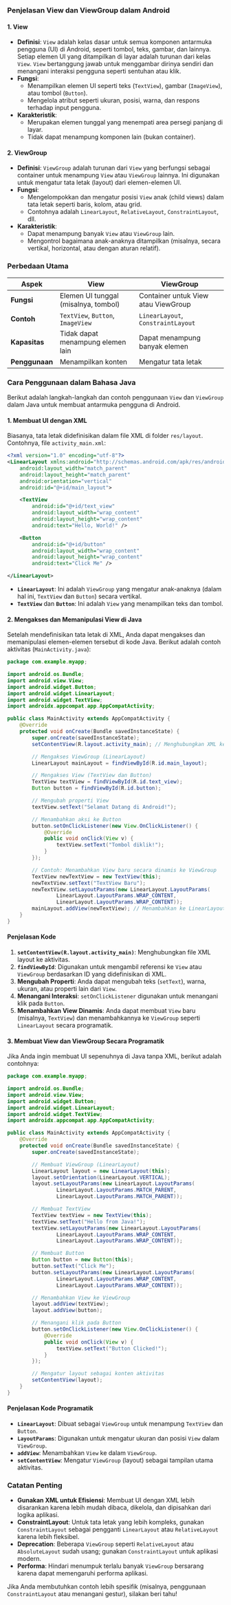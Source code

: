 ### Penjelasan **View** dan **ViewGroup** dalam Android

#### **1. View**
- **Definisi**: `View` adalah kelas dasar untuk semua komponen antarmuka pengguna (UI) di Android, seperti tombol, teks, gambar, dan lainnya. Setiap elemen UI yang ditampilkan di layar adalah turunan dari kelas `View`. `View` bertanggung jawab untuk menggambar dirinya sendiri dan menangani interaksi pengguna seperti sentuhan atau klik.
- **Fungsi**: 
  - Menampilkan elemen UI seperti teks (`TextView`), gambar (`ImageView`), atau tombol (`Button`).
  - Mengelola atribut seperti ukuran, posisi, warna, dan respons terhadap input pengguna.
- **Karakteristik**:
  - Merupakan elemen tunggal yang menempati area persegi panjang di layar.
  - Tidak dapat menampung komponen lain (bukan container).

#### **2. ViewGroup**
- **Definisi**: `ViewGroup` adalah turunan dari `View` yang berfungsi sebagai container untuk menampung `View` atau `ViewGroup` lainnya. Ini digunakan untuk mengatur tata letak (layout) dari elemen-elemen UI.
- **Fungsi**:
  - Mengelompokkan dan mengatur posisi `View` anak (child views) dalam tata letak seperti baris, kolom, atau grid.
  - Contohnya adalah `LinearLayout`, `RelativeLayout`, `ConstraintLayout`, dll.
- **Karakteristik**:
  - Dapat menampung banyak `View` atau `ViewGroup` lain.
  - Mengontrol bagaimana anak-anaknya ditampilkan (misalnya, secara vertikal, horizontal, atau dengan aturan relatif).

### Perbedaan Utama
| **Aspek**         | **View**                              | **ViewGroup**                        |
|--------------------|---------------------------------------|--------------------------------------|
| **Fungsi**        | Elemen UI tunggal (misalnya, tombol) | Container untuk View atau ViewGroup |
| **Contoh**        | `TextView`, `Button`, `ImageView`    | `LinearLayout`, `ConstraintLayout`  |
| **Kapasitas**     | Tidak dapat menampung elemen lain    | Dapat menampung banyak elemen       |
| **Penggunaan**    | Menampilkan konten                  | Mengatur tata letak                 |

### Cara Penggunaan dalam Bahasa Java

Berikut adalah langkah-langkah dan contoh penggunaan `View` dan `ViewGroup` dalam Java untuk membuat antarmuka pengguna di Android.

#### **1. Membuat UI dengan XML**
Biasanya, tata letak didefinisikan dalam file XML di folder `res/layout`. Contohnya, file `activity_main.xml`:

```xml
<?xml version="1.0" encoding="utf-8"?>
<LinearLayout xmlns:android="http://schemas.android.com/apk/res/android"
    android:layout_width="match_parent"
    android:layout_height="match_parent"
    android:orientation="vertical"
    android:id="@+id/main_layout">

    <TextView
        android:id="@+id/text_view"
        android:layout_width="wrap_content"
        android:layout_height="wrap_content"
        android:text="Hello, World!" />

    <Button
        android:id="@+id/button"
        android:layout_width="wrap_content"
        android:layout_height="wrap_content"
        android:text="Click Me" />

</LinearLayout>
```

- **`LinearLayout`**: Ini adalah `ViewGroup` yang mengatur anak-anaknya (dalam hal ini, `TextView` dan `Button`) secara vertikal.
- **`TextView`** dan **`Button`**: Ini adalah `View` yang menampilkan teks dan tombol.

#### **2. Mengakses dan Memanipulasi View di Java**
Setelah mendefinisikan tata letak di XML, Anda dapat mengakses dan memanipulasi elemen-elemen tersebut di kode Java. Berikut adalah contoh aktivitas (`MainActivity.java`):

```java
package com.example.myapp;

import android.os.Bundle;
import android.view.View;
import android.widget.Button;
import android.widget.LinearLayout;
import android.widget.TextView;
import androidx.appcompat.app.AppCompatActivity;

public class MainActivity extends AppCompatActivity {
    @Override
    protected void onCreate(Bundle savedInstanceState) {
        super.onCreate(savedInstanceState);
        setContentView(R.layout.activity_main); // Menghubungkan XML ke aktivitas

        // Mengakses ViewGroup (LinearLayout)
        LinearLayout mainLayout = findViewById(R.id.main_layout);

        // Mengakses View (TextView dan Button)
        TextView textView = findViewById(R.id.text_view);
        Button button = findViewById(R.id.button);

        // Mengubah properti View
        textView.setText("Selamat Datang di Android!");

        // Menambahkan aksi ke Button
        button.setOnClickListener(new View.OnClickListener() {
            @Override
            public void onClick(View v) {
                textView.setText("Tombol diklik!");
            }
        });

        // Contoh: Menambahkan View baru secara dinamis ke ViewGroup
        TextView newTextView = new TextView(this);
        newTextView.setText("TextView Baru");
        newTextView.setLayoutParams(new LinearLayout.LayoutParams(
                LinearLayout.LayoutParams.WRAP_CONTENT,
                LinearLayout.LayoutParams.WRAP_CONTENT));
        mainLayout.addView(newTextView); // Menambahkan ke LinearLayout
    }
}
```

#### **Penjelasan Kode**
1. **`setContentView(R.layout.activity_main)`**: Menghubungkan file XML layout ke aktivitas.
2. **`findViewById`**: Digunakan untuk mengambil referensi ke `View` atau `ViewGroup` berdasarkan ID yang didefinisikan di XML.
3. **Mengubah Properti**: Anda dapat mengubah teks (`setText`), warna, ukuran, atau properti lain dari `View`.
4. **Menangani Interaksi**: `setOnClickListener` digunakan untuk menangani klik pada `Button`.
5. **Menambahkan View Dinamis**: Anda dapat membuat `View` baru (misalnya, `TextView`) dan menambahkannya ke `ViewGroup` seperti `LinearLayout` secara programatik.

#### **3. Membuat View dan ViewGroup Secara Programatik**
Jika Anda ingin membuat UI sepenuhnya di Java tanpa XML, berikut adalah contohnya:

```java
package com.example.myapp;

import android.os.Bundle;
import android.view.View;
import android.widget.Button;
import android.widget.LinearLayout;
import android.widget.TextView;
import androidx.appcompat.app.AppCompatActivity;

public class MainActivity extends AppCompatActivity {
    @Override
    protected void onCreate(Bundle savedInstanceState) {
        super.onCreate(savedInstanceState);

        // Membuat ViewGroup (LinearLayout)
        LinearLayout layout = new LinearLayout(this);
        layout.setOrientation(LinearLayout.VERTICAL);
        layout.setLayoutParams(new LinearLayout.LayoutParams(
                LinearLayout.LayoutParams.MATCH_PARENT,
                LinearLayout.LayoutParams.MATCH_PARENT));

        // Membuat TextView
        TextView textView = new TextView(this);
        textView.setText("Hello from Java!");
        textView.setLayoutParams(new LinearLayout.LayoutParams(
                LinearLayout.LayoutParams.WRAP_CONTENT,
                LinearLayout.LayoutParams.WRAP_CONTENT));

        // Membuat Button
        Button button = new Button(this);
        button.setText("Click Me");
        button.setLayoutParams(new LinearLayout.LayoutParams(
                LinearLayout.LayoutParams.WRAP_CONTENT,
                LinearLayout.LayoutParams.WRAP_CONTENT));

        // Menambahkan View ke ViewGroup
        layout.addView(textView);
        layout.addView(button);

        // Menangani klik pada Button
        button.setOnClickListener(new View.OnClickListener() {
            @Override
            public void onClick(View v) {
                textView.setText("Button Clicked!");
            }
        });

        // Mengatur layout sebagai konten aktivitas
        setContentView(layout);
    }
}
```

#### **Penjelasan Kode Programatik**
- **`LinearLayout`**: Dibuat sebagai `ViewGroup` untuk menampung `TextView` dan `Button`.
- **`LayoutParams`**: Digunakan untuk mengatur ukuran dan posisi `View` dalam `ViewGroup`.
- **`addView`**: Menambahkan `View` ke dalam `ViewGroup`.
- **`setContentView`**: Mengatur `ViewGroup` (layout) sebagai tampilan utama aktivitas.

### Catatan Penting
- **Gunakan XML untuk Efisiensi**: Membuat UI dengan XML lebih disarankan karena lebih mudah dibaca, dikelola, dan dipisahkan dari logika aplikasi.
- **ConstraintLayout**: Untuk tata letak yang lebih kompleks, gunakan `ConstraintLayout` sebagai pengganti `LinearLayout` atau `RelativeLayout` karena lebih fleksibel.
- **Deprecation**: Beberapa `ViewGroup` seperti `RelativeLayout` atau `AbsoluteLayout` sudah usang; gunakan `ConstraintLayout` untuk aplikasi modern.
- **Performa**: Hindari menumpuk terlalu banyak `ViewGroup` bersarang karena dapat memengaruhi performa aplikasi.

Jika Anda membutuhkan contoh lebih spesifik (misalnya, penggunaan `ConstraintLayout` atau menangani gestur), silakan beri tahu!